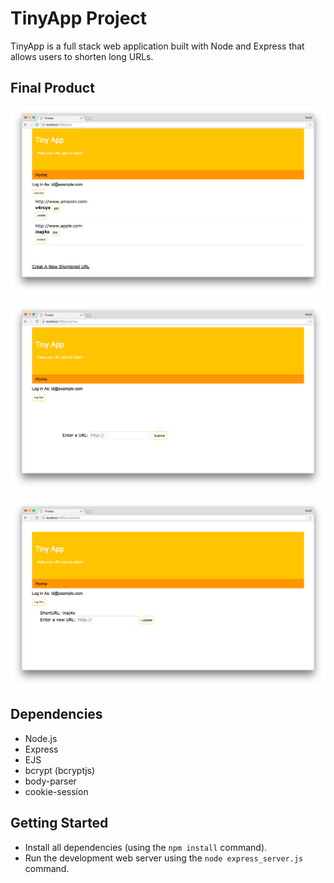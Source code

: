 # TinyApp Project

TinyApp is a full stack web application built with Node and Express that allows users to shorten long URLs.

## Final Product

!["Users can register and login to see their short URL and add new ones"](https://github.com/Mindyli1120/tiny-app/blob/master/docs/urls-page.png?raw=true)

!["Users can add new ones"](https://github.com/Mindyli1120/tiny-app/blob/master/docs/urls-new-page.png?raw=true)

!["Users can make changes to existing short URL"](https://github.com/Mindyli1120/tiny-app/blob/master/docs/urls-update-page.png?raw=true)

## Dependencies

- Node.js
- Express
- EJS
- bcrypt (bcryptjs)
- body-parser
- cookie-session

## Getting Started

- Install all dependencies (using the `npm install` command).
- Run the development web server using the `node express_server.js` command.
